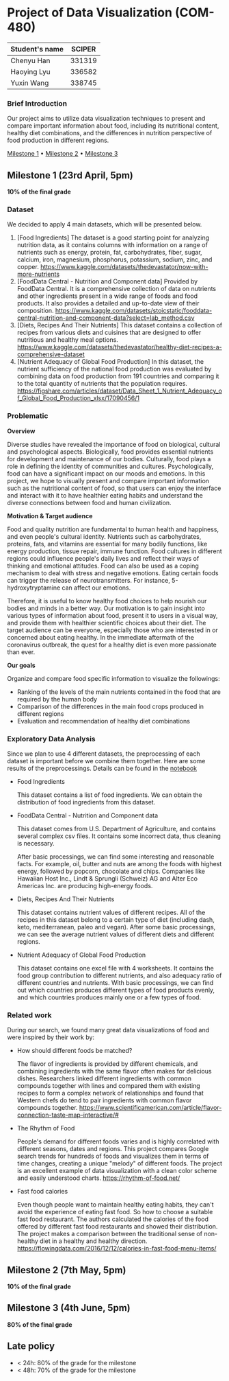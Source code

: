 # Project of Data Visualization (COM-480)

| Student's name | SCIPER |
| -------------- | ------ |
| Chenyu Han| 331319|
| Haoying Lyu| 336582|
| Yuxin Wang| 338745|

### Brief Introduction
Our project aims to utilize data visualization techniques to present and compare important information about food, including its nutritional content, healthy diet combinations, and the differences in nutrition perspective of food production in different regions.

[Milestone 1](#milestone-1) • [Milestone 2](#milestone-2) • [Milestone 3](#milestone-3)

## Milestone 1 (23rd April, 5pm)

**10% of the final grade**

### Dataset
We decided to apply 4 main datasets, which will be presented below. 
1. [Food Ingredients] The dataset is a good starting point for analyzing nutrition data, as it contains columns with information on a range of nutrients such as energy, protein, fat, carbohydrates, fiber, sugar, calcium, iron, magnesium, phosphorus, potassium, sodium, zinc, and copper.
https://www.kaggle.com/datasets/thedevastator/now-with-more-nutrients
2. [FoodData Central - Nutrition and Component data] Provided by FoodData Central. It is a comprehensive collection of data on nutrients and other ingredients present in a wide range of foods and food products. It also provides a detailed and up-to-date view of their composition. 
https://www.kaggle.com/datasets/stoicstatic/fooddata-central-nutrition-and-component-data?select=lab_method.csv
3. [Diets, Recipes And Their Nutrients] This dataset contains a collection of recipes from various diets and cuisines that are designed to offer nutritious and healthy meal options.
https://www.kaggle.com/datasets/thedevastator/healthy-diet-recipes-a-comprehensive-dataset
4. [Nutrient Adequacy of Global Food Production] In this dataset, the nutrient sufficiency of the national food production was evaluated by combining data on food production from 191 countries and comparing it to the total quantity of nutrients that the population requires.
https://figshare.com/articles/dataset/Data_Sheet_1_Nutrient_Adequacy_of_Global_Food_Production_xlsx/17090456/1



### Problematic
**Overview**

 Diverse studies have revealed the importance of food on biological, cultural and psychological aspects. Biologically, food provides essential nutrients for development and maintenance of our bodies. Culturally, food plays a role in defining the identity of communities and cultures. Psychologically, food can have a significant impact on our moods and emotions. In this project, we hope to visually present and compare important information such as the nutritional content of food, so that users can enjoy the interface and interact with it to have healthier eating habits and understand the diverse connections between food and human civilization.

**Motivation & Target audience**


Food and quality nutrition are fundamental to human health and happiness, and even people's cultural identity.  Nutrients such as carbohydrates, proteins, fats, and vitamins are essential for many bodily functions, like energy production, tissue repair, immune function. Food cultures in different regions could influence people's daily lives and reflect their ways of thinking and emotional attitudes. Food can also be used as a coping mechanism to deal with stress and negative emotions. Eating certain foods can trigger the release of neurotransmitters. For instance, 5-hydroxytryptamine can affect our emotions.

Therefore, it is useful to know healthy food choices to help nourish our bodies and minds in a better way. Our motivation is to gain insight into various types of information about food, present it to users in a visual way, and provide them with healthier scientific choices about their diet. The target audience can be everyone, especially those who are interested in or concerned about eating healthy. In the immediate aftermath of the coronavirus outbreak, the quest for a healthy diet is even more passionate than ever. 

**Our goals**

Organize and compare food specific information to visualize the followings:
- Ranking of the levels of the main nutrients contained in the food that are required by the human body
- Comparison of the differences in the main food crops produced in different regions
- Evaluation and recommendation of healthy diet combinations



### Exploratory Data Analysis

Since we plan to use 4 different datasets, the preprocessing of each dataset is important before we combine them together. Here are some results of the preprocessings. Details can be found in the [notebook](https://github.com/com-480-data-visualization/project-2023-the-travelers/blob/master/Notebook/Milestone1.ipynb)
- Food Ingredients
    
    This dataset contains a list of food ingredients. We can obtain the distribution of food ingredients from this dataset.

- FoodData Central - Nutrition and Component data

    This dataset comes from U.S. Department of Agriculture, and contains several complex csv files. It contains some incorrect data, thus cleaning is necessary. 

    After basic processings, we can find some interesting and reasonable facts. For example, oil, butter and nuts are among the foods with highest energy, followed by popcorn, chocolate and chips. Companies like Hawaiian Host Inc., Lindt & Sprungli (Schweiz) AG and Alter Eco Americas Inc. are producing high-energy foods.

- Diets, Recipes And Their Nutrients

    This dataset contains nutrient values of different recipes. All of the recipes in this dataset belong to a certain type of diet (including dash, keto, mediterranean, paleo and vegan). After some basic processings, we can see the average nutrient values of different diets and different regions.

- Nutrient Adequacy of Global Food Production

    This dataset contains one excel file with 4 worksheets. It contains the food group contribution to different nutrients, and also adequacy ratio of different countries and nutrients. With basic processings, we can find out which countries produces different types of food products evenly, and which countries produces mainly one or a few types of food.

### Related work

During our search, we found many great data visualizations of food and were inspired by their work by:
- How should different foods be matched?

    The flavor of ingredients is provided by different chemicals, and combining ingredients with the same flavor often makes for delicious dishes. Researchers linked different ingredients with common compounds together with lines and compared them with existing recipes to form a complex network of relationships and found that Western chefs do tend to pair ingredients with common flavor compounds together. 
    https://www.scientificamerican.com/article/flavor-connection-taste-map-interactive/#

- The Rhythm of Food

    People's demand for different foods varies and is highly correlated with different seasons, dates and regions. This project compares Google search trends for hundreds of foods and visualizes them in terms of time changes, creating a unique "melody" of different foods. The project is an excellent example of data visualization with a clean color scheme and easily understood charts.
    https://rhythm-of-food.net/

- Fast food calories

    Even though people want to maintain healthy eating habits, they can't avoid the experience of eating fast food. So how to choose a suitable fast food restaurant. The authors calculated the calories of the food offered by different fast food restaurants and showed their distribution. The project makes a comparison between the traditional sense of non-healthy diet in a healthy and healthy direction.
    https://flowingdata.com/2016/12/12/calories-in-fast-food-menu-items/


## Milestone 2 (7th May, 5pm)

**10% of the final grade**


## Milestone 3 (4th June, 5pm)

**80% of the final grade**


## Late policy

- < 24h: 80% of the grade for the milestone
- < 48h: 70% of the grade for the milestone

